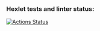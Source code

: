 ### Hexlet tests and linter status:
[![Actions Status](https://github.com/DS85/python-project-lvl2/workflows/hexlet-check/badge.svg)](https://github.com/DS85/python-project-lvl2/actions)